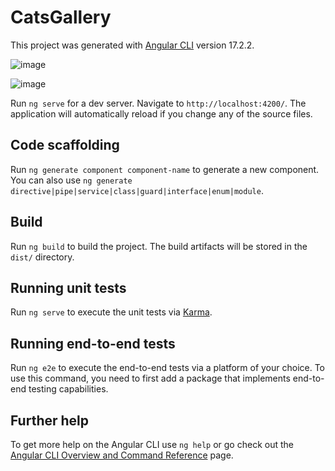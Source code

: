 # CatsGallery

This project was generated with [Angular CLI](https://github.com/angular/angular-cli) version 17.2.2.

![image](https://github.com/rpask00/cats-generator/assets/33097890/062ec297-ad43-40b2-85d7-4b36906cecf0)


![image](https://github.com/rpask00/cats-generator/assets/33097890/55110144-9137-43c4-8854-f0b621c66986)


Run `ng serve` for a dev server. Navigate to `http://localhost:4200/`. The application will automatically reload if you change any of the source files.

## Code scaffolding

Run `ng generate component component-name` to generate a new component. You can also use `ng generate directive|pipe|service|class|guard|interface|enum|module`.

## Build

Run `ng build` to build the project. The build artifacts will be stored in the `dist/` directory.

## Running unit tests

Run `ng serve` to execute the unit tests via [Karma](https://karma-runner.github.io).

## Running end-to-end tests

Run `ng e2e` to execute the end-to-end tests via a platform of your choice. To use this command, you need to first add a package that implements end-to-end testing capabilities.

## Further help

To get more help on the Angular CLI use `ng help` or go check out the [Angular CLI Overview and Command Reference](https://angular.io/cli) page.
